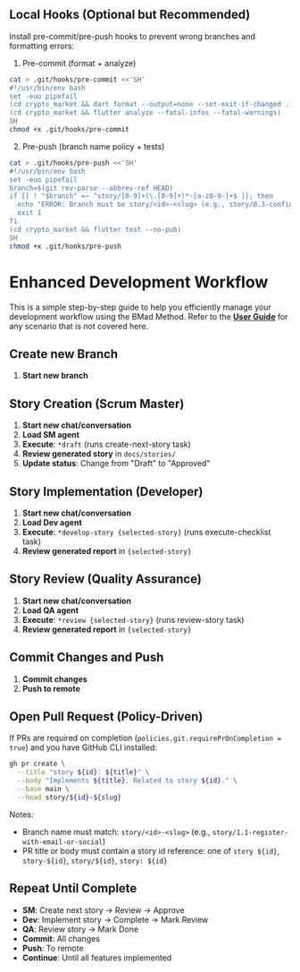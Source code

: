 ## Local Hooks (Optional but Recommended)

Install pre-commit/pre-push hooks to prevent wrong branches and formatting errors:

1) Pre-commit (format + analyze)
```bash
cat > .git/hooks/pre-commit <<'SH'
#!/usr/bin/env bash
set -euo pipefail
(cd crypto_market && dart format --output=none --set-exit-if-changed .)
(cd crypto_market && flutter analyze --fatal-infos --fatal-warnings)
SH
chmod +x .git/hooks/pre-commit
```

2) Pre-push (branch name policy + tests)
```bash
cat > .git/hooks/pre-push <<'SH'
#!/usr/bin/env bash
set -euo pipefail
branch=$(git rev-parse --abbrev-ref HEAD)
if [[ ! "$branch" =~ ^story/[0-9]+(\.[0-9]+)*-[a-z0-9-]+$ ]]; then
  echo "ERROR: Branch must be story/<id>-<slug> (e.g., story/0.3-config-and-secrets)" >&2
  exit 1
fi
(cd crypto_market && flutter test --no-pub)
SH
chmod +x .git/hooks/pre-push
```

# Enhanced Development Workflow

This is a simple step-by-step guide to help you efficiently manage your development workflow using the BMad Method. Refer to the **[<ins>User Guide</ins>](user-guide.md)** for any scenario that is not covered here.

## Create new Branch

1. **Start new branch**

## Story Creation (Scrum Master)

1. **Start new chat/conversation**
2. **Load SM agent**
3. **Execute**: `*draft` (runs create-next-story task)
4. **Review generated story** in `docs/stories/`
5. **Update status**: Change from "Draft" to "Approved"

## Story Implementation (Developer)

1. **Start new chat/conversation**
2. **Load Dev agent**
3. **Execute**: `*develop-story {selected-story}` (runs execute-checklist task)
4. **Review generated report** in `{selected-story}`

## Story Review (Quality Assurance)

1. **Start new chat/conversation**
2. **Load QA agent**
3. **Execute**: `*review {selected-story}` (runs review-story task)
4. **Review generated report** in `{selected-story}`

## Commit Changes and Push

1. **Commit changes**
2. **Push to remote**

## Open Pull Request (Policy-Driven)

If PRs are required on completion (`policies.git.requirePrOnCompletion = true`) and you have GitHub CLI installed:

```bash
gh pr create \
  --title "story ${id}: ${title}" \
  --body "Implements ${title}. Related to story ${id}." \
  --base main \
  --head story/${id}-${slug}
```

Notes:
- Branch name must match: `story/<id>-<slug>` (e.g., `story/1.1-register-with-email-or-social`)
- PR title or body must contain a story id reference: one of `story ${id}`, `story-${id}`, `story/${id}`, `story: ${id}`

## Repeat Until Complete

- **SM**: Create next story → Review → Approve
- **Dev**: Implement story → Complete → Mark Review
- **QA**: Review story → Mark Done
- **Commit**: All changes
- **Push**: To remote
- **Continue**: Until all features implemented
